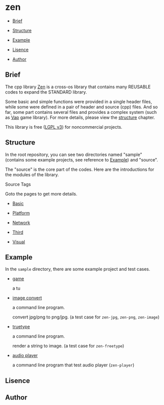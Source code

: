 # zen

- [Brief](#brief)

- [Structure](#structure)

- [Example](#example)

- [Lisence](#lisence)

- [Author](#author)

## Brief

 The cpp library [Zen](#zen) is a cross-os library that contains many REUSABLE codes to expand the STANDARD library.

 Some basic and simple functions were provided in a single header files, while some were defined in a pair of header and source (cpp) files. And so far, some part contains several files and provides a complex system (such as [Vap](#vap) game library). For more details, please view the [structure](#structure) chapter.

 This library is free ([LGPL v3](#https://www.gnu.org/licenses/lgpl-3.0.en.html)) for noncommercial projects.

## Structure

In the root repository, you can see two directories named "sample" (contains some example projects, see reference to [Example](#example)) and "source".

The "source" is the core part of the codes. Here are the introductions for the modules of the library.

Source Tags

Goto the pages to get more details.

- [Basic](./source/basic/README.md)

- [Platform](./source/platform/README.md)

- [Network](./source/network/README.md)

- [Third](./source/third/README.md)

- [Visual](./source/visual/README.md)

## Example

In the `sample` directory, there are some example project and test cases.

- [game](./sample/game)

  a tu

- [image convert](./sample/image_convert)

  a command line program.

  convert jpg/png to png/jpg. (a test case for `zen-jpg`, `zen-png`, `zen-image`)

- [truetype](./sample/truetype)

  a command line program.

  render a string to image. (a test case for `zen-freetype`)
  
- [audio player](./sample/audio_player)

  a command line program that test audio player (`zen-player`)

## Lisence

## Author
